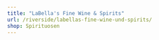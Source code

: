 ```yaml
---
title: "LaBella's Fine Wine & Spirits"
url: /riverside/labellas-fine-wine-und-spirits/
shop: Spirituosen
---
```


